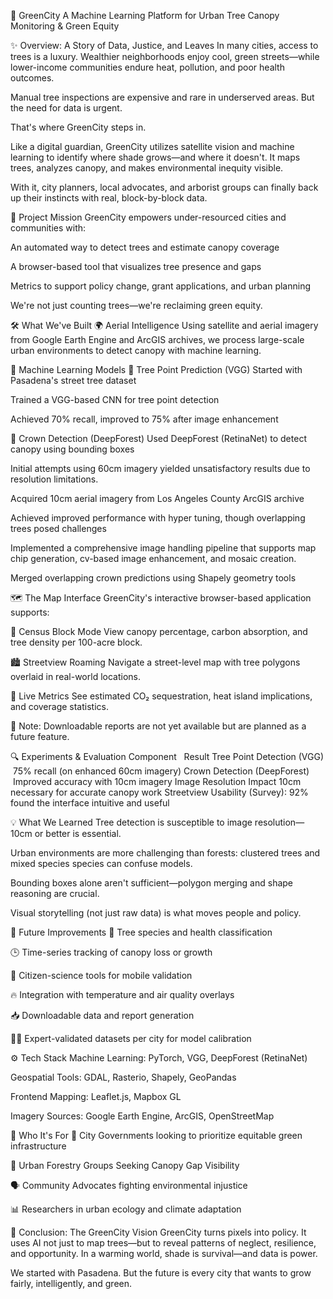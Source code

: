 🌳 GreenCity
A Machine Learning Platform for Urban Tree Canopy Monitoring & Green Equity

✨ Overview: A Story of Data, Justice, and Leaves
In many cities, access to trees is a luxury. Wealthier neighborhoods enjoy cool, green streets—while lower-income communities endure heat, pollution, and poor health outcomes.

Manual tree inspections are expensive and rare in underserved areas. But the need for data is urgent.

That's where GreenCity steps in.

Like a digital guardian, GreenCity utilizes satellite vision and machine learning to identify where shade grows—and where it doesn't. It maps trees, analyzes canopy, and makes environmental inequity visible.

With it, city planners, local advocates, and arborist groups can finally back up their instincts with real, block-by-block data.

🌱 Project Mission
GreenCity empowers under-resourced cities and communities with:

An automated way to detect trees and estimate canopy coverage

A browser-based tool that visualizes tree presence and gaps

Metrics to support policy change, grant applications, and urban planning

We're not just counting trees—we're reclaiming green equity.

🛠️ What We've Built
🌍 Aerial Intelligence
Using satellite and aerial imagery from Google Earth Engine and ArcGIS archives, we process large-scale urban environments to detect canopy with machine learning.

🧠 Machine Learning Models
🌳 Tree Point Prediction (VGG)
Started with Pasadena's street tree dataset

Trained a VGG-based CNN for tree point detection

Achieved 70% recall, improved to 75% after image enhancement

🍃 Crown Detection (DeepForest)
Used DeepForest (RetinaNet) to detect canopy using bounding boxes

Initial attempts using 60cm imagery yielded unsatisfactory results due to resolution limitations.

Acquired 10cm aerial imagery from Los Angeles County ArcGIS archive

Achieved improved performance with hyper tuning, though overlapping trees posed challenges

Implemented a comprehensive image handling pipeline that supports map chip generation, cv-based image enhancement, and mosaic creation.

Merged overlapping crown predictions using Shapely geometry tools

🗺️ The Map Interface
GreenCity's interactive browser-based application supports:

🧭 Census Block Mode
View canopy percentage, carbon absorption, and tree density per 100-acre block.

🏙️ Streetview Roaming
Navigate a street-level map with tree polygons overlaid in real-world locations.

📡 Live Metrics
See estimated CO₂ sequestration, heat island implications, and coverage statistics.

📝 Note: Downloadable reports are not yet available but are planned as a future feature.

🔍 Experiments & Evaluation
Component   Result
Tree Point Detection (VGG)  75% recall (on enhanced 60cm imagery)
Crown Detection (DeepForest)    Improved accuracy with 10cm imagery
Image Resolution Impact 10cm necessary for accurate canopy work
Streetview Usability (Survey): 92% found the interface intuitive and useful

💡 What We Learned
Tree detection is susceptible to image resolution—10cm or better is essential.

Urban environments are more challenging than forests: clustered trees and mixed species species can confuse models.

Bounding boxes alone aren't sufficient—polygon merging and shape reasoning are crucial.

Visual storytelling (not just raw data) is what moves people and policy.

🔮 Future Improvements
🌲 Tree species and health classification

🕒 Time-series tracking of canopy loss or growth

📱 Citizen-science tools for mobile validation

🔥 Integration with temperature and air quality overlays

📥 Downloadable data and report generation

🧑‍🔬 Expert-validated datasets per city for model calibration

⚙️ Tech Stack
Machine Learning: PyTorch, VGG, DeepForest (RetinaNet)

Geospatial Tools: GDAL, Rasterio, Shapely, GeoPandas

Frontend Mapping: Leaflet.js, Mapbox GL

Imagery Sources: Google Earth Engine, ArcGIS, OpenStreetMap

🤝 Who It's For
🌆 City Governments looking to prioritize equitable green infrastructure

🌳 Urban Forestry Groups Seeking Canopy Gap Visibility

🗣️ Community Advocates fighting environmental injustice

📊 Researchers in urban ecology and climate adaptation

🧭 Conclusion: The GreenCity Vision
GreenCity turns pixels into policy. It uses AI not just to map trees—but to reveal patterns of neglect, resilience, and opportunity. In a warming world, shade is survival—and data is power.

We started with Pasadena. But the future is every city that wants to grow fairly, intelligently, and green.
